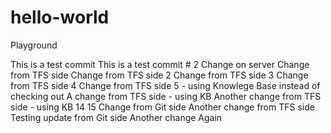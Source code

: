 # hello-world
Playground

This is a test commit
This is a test commit # 2
Change on server
Change from TFS side
Change from TFS side 2
Change from TFS side 3
Change from TFS side 4
Change from TFS side 5 - using Knowlege Base instead of checking out
A change from TFS side - using KB
Another change from TFS side - using KB
14
15
Change from Git side
Another change from TFS side
Testing update from Git side
Another change
Again
